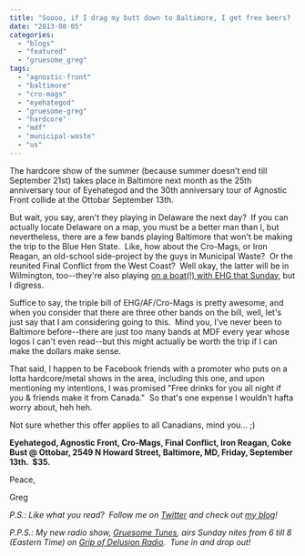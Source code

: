 ```yaml
---
title: "Soooo, if I drag my butt down to Baltimore, I get free beers?  Bonus!"
date: "2013-08-05"
categories: 
  - "blogs"
  - "featured"
  - "gruesome_greg"
tags: 
  - "agnostic-front"
  - "baltimore"
  - "cro-mags"
  - "eyehategod"
  - "gruesome-greg"
  - "hardcore"
  - "mdf"
  - "municipal-waste"
  - "us"
---
```


The hardcore show of the summer (because summer doesn't end till September 21st) takes place in Baltimore next month as the 25th anniversary tour of Eyehategod and the 30th anniversary tour of Agnostic Front collide at the Ottobar September 13th.

But wait, you say, aren't they playing in Delaware the next day?  If you can actually locate Delaware on a map, you must be a better man than I, but nevertheless, there are a few bands playing Baltimore that won't be making the trip to the Blue Hen State.  Like, how about the Cro-Mags, or Iron Reagan, an old-school side-project by the guys in Municipal Waste?  Or the reunited Final Conflict from the West Coast?  Well okay, the latter will be in Wilmington, too--they're also playing [on a boat(!) with EHG that Sunday](http://www.ticketweb.com/t3/sale/SaleEventDetail?dispatch=loadSelectionData&eventId=3747954&pl=rocksoff), but I digress.

Suffice to say, the triple bill of EHG/AF/Cro-Mags is pretty awesome, and when you consider that there are three other bands on the bill, well, let's just say that I am considering going to this.  Mind you, I've never been to Baltimore before--there are just too many bands at MDF every year whose logos I can't even read--but this might actually be worth the trip if I can make the dollars make sense.

That said, I happen to be Facebook friends with a promoter who puts on a lotta hardcore/metal shows in the area, including this one, and upon mentioning my intentions, I was promised "Free drinks for you all night if you & friends make it from Canada."  So that's one expense I wouldn't hafta worry about, heh heh.

Not sure whether this offer applies to all Canadians, mind you... ;)

**Eyehategod, Agnostic Front, Cro-Mags, Final Conflict, Iron Reagan, Coke Bust @ Ottobar, 2549 N Howard Street, Baltimore, MD, Friday, September 13th.  $35.**

Peace,

Greg

_P.S.: Like what you read?  Follow me on [Twitter](http://twitter.com/gruesomeviews) and check out [my blog](http://gruesomeviews.com/)!_

_P.P.S.: My new radio show, [Gruesome Tunes](http://gruesomeviews.com/category/music/gruesome-tunes/), airs Sunday nites from 6 till 8 (Eastern Time) on [Grip of Delusion Radio](http://www.gripofdelusion.com/radio/).  Tune in and drop out!_

